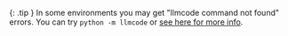 {: .tip }
In some environments you may get "llmcode command not found" errors.
You can try `python -m llmcode` or 
[see here for more info](/docs/troubleshooting/llmcode-not-found.html).

